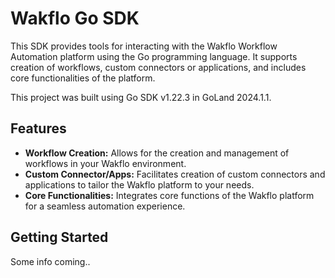 # Wakflo Go SDK
This SDK provides tools for interacting with the Wakflo Workflow Automation platform using the Go programming language.
It supports creation of workflows, custom connectors or applications, and includes core functionalities of the platform.

This project was built using Go SDK v1.22.3 in GoLand 2024.1.1.

## Features

- **Workflow Creation:** Allows for the creation and management of workflows in your Wakflo environment.
- **Custom Connector/Apps:** Facilitates creation of custom connectors and applications to tailor the Wakflo platform to
  your needs.
- **Core Functionalities:** Integrates core functions of the Wakflo platform for a seamless automation experience.

## Getting Started
Some info coming..

